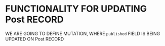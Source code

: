 # FUNCTIONALITY FOR UPDATING Post RECORD

WE ARE GOING TO DEFINE MUTATION, WHERE `published` FIELD IS BEING UPDATED ON Post RECORD